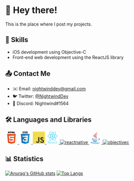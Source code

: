 # 👋 Hey there!

This is the place where I post my projects. 

## 🧠 Skills
* iOS development using Objective-C
* Front-end web development using the ReactJS library

## 📤 Contact Me
* ✉️ Email: nightwinddev@gmail.com
* 🐦 Twitter: [@NightwindDev](https://twitter.com/NightwindDev)
* 👾 Discord: Nightwind#1564

## 🛠 Languages and Libraries
<p align="left"><a href="https://www.w3.org/html/" target="_blank" rel="noreferrer"> <img src="https://raw.githubusercontent.com/devicons/devicon/master/icons/html5/html5-original-wordmark.svg" alt="html5" width="40" height="40"/> </a><a href="https://www.w3schools.com/css/" target="_blank" rel="noreferrer"> <img src="https://raw.githubusercontent.com/devicons/devicon/master/icons/css3/css3-original-wordmark.svg" alt="css3" width="40" height="40"/> </a> <a href="https://developer.mozilla.org/en-US/docs/Web/JavaScript" target="_blank" rel="noreferrer"> <img src="https://raw.githubusercontent.com/devicons/devicon/master/icons/javascript/javascript-original.svg" alt="javascript" width="40" height="40"/> </a>  <a href="https://reactjs.org/" target="_blank" rel="noreferrer"><img src="https://raw.githubusercontent.com/devicons/devicon/master/icons/react/react-original-wordmark.svg" alt="react" width="40" height="40"/> </a> <a href="https://reactnative.dev/" target="_blank" rel="noreferrer"> <img src="https://reactnative.dev/img/header_logo.svg" alt="reactnative" width="40" height="40"/> </a> <a href="https://www.java.com" target="_blank" rel="noreferrer"> <img src="https://raw.githubusercontent.com/devicons/devicon/master/icons/java/java-original.svg" alt="java" width="40" height="40"/> </a><a href="https://developer.apple.com/library/archive/documentation/Cocoa/Conceptual/ProgrammingWithObjectiveC/Introduction/Introduction.html" target="_blank" rel="noreferrer"> <img src="https://www.vectorlogo.zone/logos/apple_objectivec/apple_objectivec-icon.svg" alt="objectivec" width="40" height="40"/> </a></p>

## 📊 Statistics
[![Anurag's GitHub stats](https://github-readme-stats-j16u.vercel.app/api?username=nightwinddev&count_private=true)](https://github.com/NightwindDev/github-readme-stats)
[![Top Langs](https://github-readme-stats-j16u.vercel.app/api/top-langs/?username=nightwinddev&langs_count=8&layout=compact)](https://github.com/NightwindDev/github-readme-stats)
